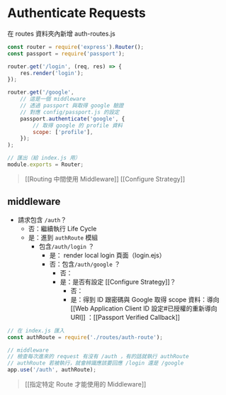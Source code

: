 # Authenticate Requests
在 routes 資料夾內新增 auth-routes.js
```js
const router = require('express').Router();
const passport = require('passport');

router.get('/login', (req, res) => {
	res.render('login');
});

router.get('/google',
	// 這是一個 middleware
	// 透過 passport 與取得 google 驗證
	// 對應 config/passport.js 的設定
	passport.authenticate('google', {
		// 取得 google 的 profile 資料
		scope: ['profile'],
	});
);

// 匯出（給 index.js 用）
module.exports = Router; 
```
>[[Routing 中間使用 Middleware]]
>[[Configure Strategy]]
## middleware
- 請求包含 `/auth`？
	- 否：繼續執行 Life Cycle
	- 是：進到 `authRoute` 模組
		- 包含`/auth/login` ？
			- 是： render local login 頁面（login.ejs）
			- 否：包含`/auth/google` ？
				- 否：
				- 是：是否有設定 [[Configure Strategy]]？
					- 否：
					- 是：得到 ID 跟密碼與 Google 取得 scope 資料：導向 [[Web Application Client ID 設定#已授權的重新導向 URI]] ：[[Passport Verified Callback]]
```js
// 在 index.js 匯入
const authRoute = require('./routes/auth-route');

// middleware
// 檢查每次進來的 request 有沒有 /auth ，有的話就執行 authRoute
// authRoute 若被執行，就會辨識應該要回應 /login 還是 /google
app.use('/auth', authRoute);
```
>[[指定特定 Route 才能使用的 Middleware]]